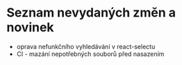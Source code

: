 # Seznam nevydaných změn a novinek
* oprava nefunkčního vyhledávání v react-selectu
* CI - mazání nepotřebných souborů před nasazením
